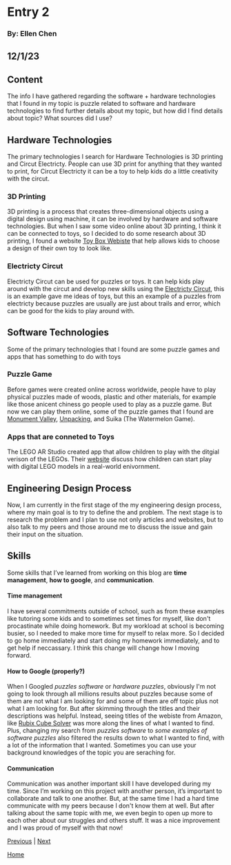 # Entry 2
### By: Ellen Chen
12/1/23
---
## Content 

The info I have gathered regarding the software + hardware technologies that I found in my topic is puzzle related to software and hardware technologies to find further details about my topic, but how did I find details about topic? What sources did I use? 

## Hardware Technologies

The primary technologies I search for Hardware Technologies is 3D printing and Circut Electricty. People can use 3D print for anything that they wanted to print, for Circut Electricty it can be a toy to help kids do a little creativity with the circut. 

### 3D Printing 

3D printing is a process that creates three-dimensional objects using a digital design using machine, it can be involved by hardware and software technologies. But when I saw some video online about 3D printing, I think it can be connected to toys, so I decided to do some research about 3D printing, I found a website [Toy Box Webiste](https://toybox.com/) that help allows kids to choose a design of their own toy to look like. 

### Electricty Circut 

Electricty Circut can be used for puzzles or toys. It can help kids play around with the circut and develop new skills using the [Electricty Circut](https://assets.puzzlefactory.com/puzzle/316/621/original.jpg), this is an example gave me ideas of toys, but this an example of a puzzles from electricty because puzzles are usually are just about trails and error, which can be good for the kids to play around with.  

## Software Technologies
Some of the primary technologies that I found are some puzzle games and apps that has something to do with toys

### Puzzle Game 

Before games were created online across worldwide, people have to play physical puzzles made of woods, plastic and other materials, for example like those anicent chiness go people used to play as a puzzle game. But now we can play them online, some of the puzzle games that I found are [Monument Valley](https://www.monumentvalleygame.com/mvpc), [Unpacking](https://www.unpackinggame.com/), and Suika (The Watermelon Game). 

### Apps that are conneted to Toys 

The LEGO AR Studio created app that allow children to play with the ditgial verison of the LEGOs. Their [website](https://www.lego.com/en-us/aboutus/news/2019/october/lego-ar-studio?locale=en-us&consent-modal=show&age-gate=grown_up) discuss how children can start play with digital LEGO models in a real-world enivornment. 

## Engineering Design Process

Now, I am currently in the first stage of the my engineering design process, where my main goal is to try to define the and problem. The next stage is to research the problem and I plan to use not only articles and websites, but to also talk to my peers and those around me to discuss the issue and gain their input on the situation.

## Skills

Some skills that I’ve learned from working on this blog are **time management**, **how to google**, and **communication**. 

#### Time management

I have several commitments outside of school, such as from these examples like tutoring some kids and to sometimes set times for myself, like don't procastinate while doing homework. But my workload at school is becoming busier, so I needed to make more time for myself to relax more. So I decided to go home immediately and start doing my homework immediately, and to get help if neccassary. I think this change will change how I moving forward.

#### How to Google (properly?)

When I Googled _puzzles software_ or _hardware puzzles_, obviously I'm not going to look through all millions results about puzzles because some of them are not what I am looking for and some of them are off topic plus not what I am looking for. But after skimming through the titles and their descriptions was helpful. Instead, seeing titles of the webiste from Amazon, like [Rubix Cube Solver](https://www.amazon.com/GAN-Automatic-Artificial-Intelligence-Compatible/dp/B081CWHMNL) was more along the lines of what I wanted to find. Plus, changing my search from _puzzles software_ to _some examples of software puzzles_ also filtered the results down to what I wanted to find, with a lot of the information that I wanted. Sometimes you can use your background knowledges of the topic you are seraching for. 

#### Communication

Communication was another important skill I have developed during my time. Since I’m working on this project with another person, it’s important to collaborate and talk to one another. But, at the same time I had a hard time communicate with my peers because I don't know them at well. But after talking about the same topic with me, we even begin to open up more to each other about our struggles and others stuff. It was a nice improvement and I was proud of myself with that now! 


[Previous](entry01.md) | [Next](entry03.md)

[Home](../README.md)

